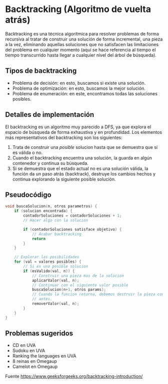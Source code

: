 # Backtracking (Algoritmo de vuelta atrás)

Backtracking es una técnica algorítmica para resolver problemas de forma recursiva al tratar de construir una solución de forma incremental, una pieza a la vez, eliminando aquellas soluciones que no satisfacen las limitaciones del problema en cualquier momento (aquí se hace referencia al tiempo el tiempo transcurrido hasta llegar a cualquier nivel del árbol de búsqueda).

## Tipos de backtracking
- Problema de decisión: en esto, buscamos si existe una solución.
- Problema de optimización: en esto, buscamos la mejor solución.
- Problema de enumeración: en este, encontramos todas las soluciones posibles.

## Detalles de implementación
El backtracking es un algoritmo muy parecido a DFS, ya que explora el espacio de búsqueda de forma exhaustiva y en profundidad. Los elementos más representativos del backtracking son los siguientes:
1. Trata de construir una *posible* solucion hasta que se demuestra que sí es válida o no.
2. Cuando el backtracking encuentra una solución, la guarda en algún contenedor y continua su búsqueda.
3. Si se demuestra que el estado actual no es una solución válida, la función da un paso atrás (backtrack), destruye los cambios hechos y continua explorando la siguiente posible solución.

## Pseudocódigo

```c++
void buscaSolucion(n, otros parametros) {
    if (solucion encontrada) {
        contadorSoluciones = contadorSoluciones + 1;
        // Hacer algo con la solucion

        if (contadorSoluciones satisface objetivo) {
            // Acabar backtracking
            return
        }
    }

    // Explorar las posibilidades
    for (val = valores posibles) {
        // Si es una posible solucion
        if (esValido(val, n)) {
            // Construir una pieza mas de la solucion
            aplicarValor(val, n);
            // Continuar con el siguiente valor posible
            buscaSolucion(n+1, otros params);
            // Cuando la funcion retorna, debemos destruir la pieza construida
            // antes.
            removerValor(val, n);
        }
    }
}
```

## Problemas sugeridos
- CD en UVA
- Sudoku en UVA
- Ranking the languages en UVA
- 8 reinas en Omegaup
- Camelot en Omegaup


Fuente https://www.geeksforgeeks.org/backtracking-introduction/